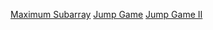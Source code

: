 [Maximum Subarray](https://leetcode.com/problems/maximum-subarray/)
[Jump Game](https://leetcode.com/problems/jump-game/)
[Jump Game II](https://leetcode.com/problems/jump-game-ii/)
